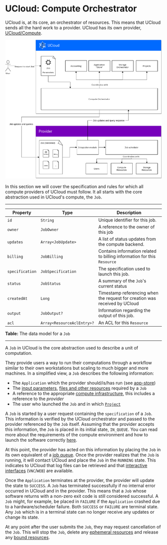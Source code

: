 # UCloud: Compute Orchestrator

UCloud is, at its core, an orchestrator of
resources. This means that UCloud sends all the hard work to a provider. UCloud has its own
provider, [UCloud/Compute](/backend/app-kubernetes-service/README.md).

![](/backend/app-orchestrator-service/wiki/overview.png)

In this section we will cover the specification and rules for which all compute providers of UCloud must follow. It all
starts with the core abstraction used in UCloud's compute, the `Job`.

---
<!-- typedoc:dk.sdu.cloud.app.orchestrator.api.Job:includeOwnDoc=false:includeProps=true-->
<!--<editor-fold desc="Generated documentation">-->
| Property | Type | Description |
|----------|------|-------------|
| `id` | `String` | Unique identifier for this job. |
| `owner` | `JobOwner` | A reference to the owner of this job |
| `updates` | `Array<JobUpdate>` | A list of status updates from the compute backend. |
| `billing` | `JobBilling` | Contains information related to billing information for this `Resource` |
| `specification` | `JobSpecification` | The specification used to launch this job. |
| `status` | `JobStatus` | A summary of the `Job`'s current status |
| `createdAt` | `Long` | Timestamp referencing when the request for creation was received by UCloud |
| `output` | `JobOutput?` | Information regarding the output of this job. |
| `acl` | `Array<ResourceAclEntry>?` | An ACL for this `Resource` |
<!--</editor-fold>-->
<!-- /typedoc:dk.sdu.cloud.app.orchestrator.api.Job -->

__Table:__ The data model for a `Job`

---

<!-- typedoc:dk.sdu.cloud.app.orchestrator.api.Job-->
<!--<editor-fold desc="Generated documentation">-->
A `Job` in UCloud is the core abstraction used to describe a unit of computation.


They provide users a way to run their computations through a workflow similar to their own workstations but scaling to
much bigger and more machines. In a simplified view, a `Job` describes the following information:

- The `Application` which the provider should/is/has run (see [app-store](/backend/app-store-service/README.md))
- The [input parameters](/backend/app-orchestrator-service/wiki/parameters.md),
  [files and other resources](/backend/app-orchestrator-service/wiki/resources.md) required by a `Job`
- A reference to the appropriate [compute infrastructure](/backend/app-orchestrator-service/wiki/products.md), this
  includes a reference to the _provider_
- The user who launched the `Job` and in which [`Project`](/backend/project-service/README.md)

A `Job` is started by a user request containing the `specification` of a `Job`. This information is verified by the UCloud
orchestrator and passed to the provider referenced by the `Job` itself. Assuming that the provider accepts this
information, the `Job` is placed in its initial state, `IN_QUEUE`. You can read more about the requirements of the
compute environment and how to launch the software
correctly [here](/backend/app-orchestrator-service/wiki/job_launch.md).

At this point, the provider has acted on this information by placing the `Job` in its own equivalent of
a [job queue](/backend/app-orchestrator-service/wiki/provider.md#job-scheduler). Once the provider realizes that
the `Job`
is running, it will contact UCloud and place the `Job` in the `RUNNING` state. This indicates to UCloud that log files
can be retrieved and that [interactive interfaces](/backend/app-orchestrator-service/wiki/interactive.md) (`VNC`/`WEB`)
are available.

Once the `Application` terminates at the provider, the provider will update the state to `SUCCESS`. A `Job` has
terminated successfully if no internal error occurred in UCloud and in the provider. This means that a `Job` whose
software returns with a non-zero exit code is still considered successful. A `Job` might, for example, be placed
in `FAILURE` if the `Application` crashed due to a hardware/scheduler failure. Both `SUCCESS` or `FAILURE` are terminal
state. Any `Job` which is in a terminal state can no longer receive any updates or change its state.

At any point after the user submits the `Job`, they may request cancellation of the `Job`. This will stop the `Job`,
delete any [ephemeral resources](/backend/app-orchestrator-service/wiki/job_launch.md#ephemeral-resources) and release
any [bound resources](/backend/app-orchestrator-service/wiki/parameters.md#resources).


<!--</editor-fold>-->
<!-- /typedoc:dk.sdu.cloud.app.orchestrator.api.Job -->
